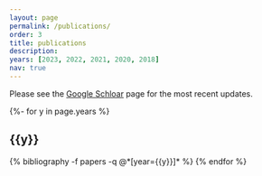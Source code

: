 ```yaml
---
layout: page
permalink: /publications/
order: 3
title: publications
description: 
years: [2023, 2022, 2021, 2020, 2018]
nav: true
---
```


Please see the [Google Schloar](https://scholar.google.com/citations?hl=en&user=Ro9JqbEAAAAJ&view_op=list_works&sortby=pubdate) page for the most recent updates.

<!-- _pages/publications.md -->
<div class="publications">

{%- for y in page.years %}
  <h2 class="year">{{y}}</h2>
  {% bibliography -f papers -q @*[year={{y}}]* %}
{% endfor %}

</div>
